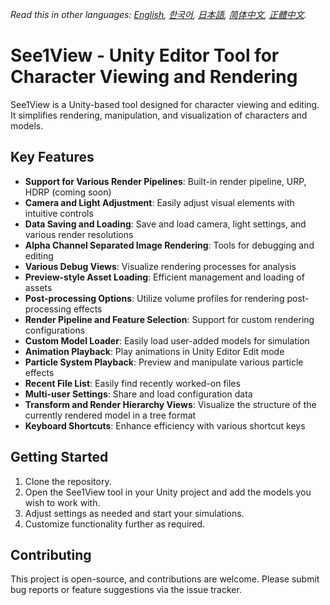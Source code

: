 *Read this in other languages: [English](README.md), [한국어](README.ko.md), [日本語](README.ja.md), [简体中文](README.zh-cn.md), [正體中文](README.zh-tw.md).*

# See1View - Unity Editor Tool for Character Viewing and Rendering

See1View is a Unity-based tool designed for character viewing and editing. It simplifies rendering, manipulation, and visualization of characters and models.

## Key Features

- **Support for Various Render Pipelines**: Built-in render pipeline, URP, HDRP (coming soon)
- **Camera and Light Adjustment**: Easily adjust visual elements with intuitive controls
- **Data Saving and Loading**: Save and load camera, light settings, and various render resolutions
- **Alpha Channel Separated Image Rendering**: Tools for debugging and editing
- **Various Debug Views**: Visualize rendering processes for analysis
- **Preview-style Asset Loading**: Efficient management and loading of assets
- **Post-processing Options**: Utilize volume profiles for rendering post-processing effects
- **Render Pipeline and Feature Selection**: Support for custom rendering configurations
- **Custom Model Loader**: Easily load user-added models for simulation
- **Animation Playback**: Play animations in Unity Editor Edit mode
- **Particle System Playback**: Preview and manipulate various particle effects
- **Recent File List**: Easily find recently worked-on files
- **Multi-user Settings**: Share and load configuration data
- **Transform and Render Hierarchy Views**: Visualize the structure of the currently rendered model in a tree format
- **Keyboard Shortcuts**: Enhance efficiency with various shortcut keys

## Getting Started

1. Clone the repository.
2. Open the See1View tool in your Unity project and add the models you wish to work with.
3. Adjust settings as needed and start your simulations.
4. Customize functionality further as required.

## Contributing

This project is open-source, and contributions are welcome. Please submit bug reports or feature suggestions via the issue tracker.
